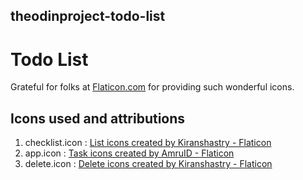 ## theodinproject-todo-list
# Todo List
Grateful for folks at [Flaticon.com](https://www.flaticon.com) for providing such wonderful icons.

## Icons used and attributions
1. checklist.icon : <a href="https://www.flaticon.com/free-icons/list" title="list icons">List icons created by Kiranshastry - Flaticon</a>
2. app.icon : <a href="https://www.flaticon.com/free-icons/task" title="task icons">Task icons created by AmruID - Flaticon</a>
3. delete.icon : <a href="https://www.flaticon.com/free-icons/delete" title="delete icons">Delete icons created by Kiranshastry - Flaticon</a>